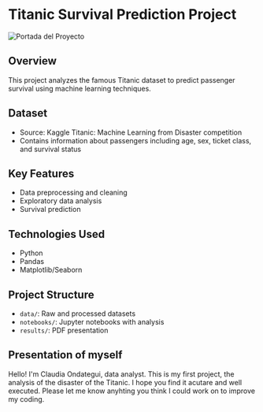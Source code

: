 # Titanic Survival Prediction Project

![Portada del Proyecto](Graphics/porada_titanic.png)

## Overview
This project analyzes the famous Titanic dataset to predict passenger survival using machine learning techniques.

## Dataset
- Source: Kaggle Titanic: Machine Learning from Disaster competition
- Contains information about passengers including age, sex, ticket class, and survival status

## Key Features
- Data preprocessing and cleaning
- Exploratory data analysis
- Survival prediction

## Technologies Used
- Python
- Pandas
- Matplotlib/Seaborn

## Project Structure
- `data/`: Raw and processed datasets
- `notebooks/`: Jupyter notebooks with analysis
- `results/`: PDF presentation

## Presentation of myself
Hello! I'm Claudia Ondategui, data analyst. This is my first project, the analysis of the disaster of the Titanic.
I hope you find it acutare and well executed. Please let me know anyhting you think I could work on to improve my coding. 
